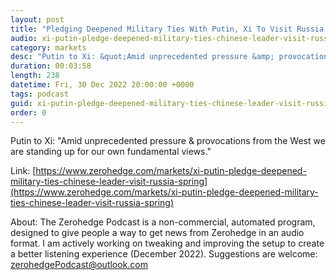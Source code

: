 ```yaml
---
layout: post
title: "Pledging Deepened Military Ties With Putin, Xi To Visit Russia In Spring Against Backdrop Of War"
audio: xi-putin-pledge-deepened-military-ties-chinese-leader-visit-russia-spring-4
category: markets
desc: "Putin to Xi: &quot;Amid unprecedented pressure &amp; provocations from the West we are standing up for our own fundamental views.&quot;"
duration: 00:03:58
length: 238
datetime: Fri, 30 Dec 2022 20:00:00 +0000
tags: podcast
guid: xi-putin-pledge-deepened-military-ties-chinese-leader-visit-russia-spring-0
order: 0
---
```

Putin to Xi: &quot;Amid unprecedented pressure &amp; provocations from the West we are standing up for our own fundamental views.&quot;

Link: [https://www.zerohedge.com/markets/xi-putin-pledge-deepened-military-ties-chinese-leader-visit-russia-spring](https://www.zerohedge.com/markets/xi-putin-pledge-deepened-military-ties-chinese-leader-visit-russia-spring)

About: The Zerohedge Podcast is a non-commercial, automated program, designed to give people a way to get news from Zerohedge in an audio format.  I am actively working on tweaking and improving the setup to create a better listening experience (December 2022).  Suggestions are welcome: [zerohedgePodcast@outlook.com](mailto:zerohedgePodcast@outlook.com)